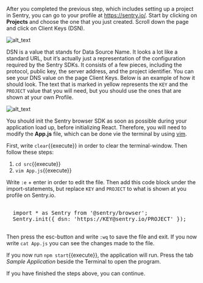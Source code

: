 After you completed the previous step, which includes setting up a project in Sentry, you can go to your profile at https://sentry.io/. Start by clicking on **Projects** and choose the one that you just created. Scroll down the page and click on Client Keys (DSN).

![alt_text](https://imgur.com/WwgGmvX.png "Sentry DSN")

DSN is a value that stands for Data Source Name. It looks a lot like a standard URL, but it’s actually just a representation of the configuration required by the Sentry SDKs. It consists of a few pieces, including the protocol, public key, the server address, and the project identifier. You can see your DNS value on the page Client Keys. Below is an example of how it should look. The text that is marked in yellow represents the `KEY` and the `PROJECT` value that you will need, but you should use the ones that are shown at your own Profile. 

![alt_text](https://imgur.com/kAC7kwd.png "Sentry DSN")

You should init the Sentry browser SDK as soon as possible during your application load up, before initializing React. Therefore, you will need to modify the **App.js** file, which can be done vie the terminal by using [vim](https://www.vim.org/). 

First, write `clear`{{execute}} in order to clear the terminal-window. Then follow these steps: 

1. `cd src`{{execute}}
2. `vim App.js`{{execute}}

Write `:e` + enter in order to edit the file. Then add this code block under the import-statements, but replace `KEY` and `PROJECT` to what is shown at you profile on Sentry.io. 

<pre class="file">

  import * as Sentry from '@sentry/browser';
  Sentry.init({ dsn: 'https://KEY@sentry.io/PROJECT' }); 
 
</pre>

Then press the esc-button and write `:wq` to save the file and exit. If you now write `cat App.js` you can see the changes made to the file.

If you now run `npm start`{{execute}}, the application will run. Press the tab *Sample Application* beside the Terminal to open the program. 

If you have finished the steps above, you can continue. 

